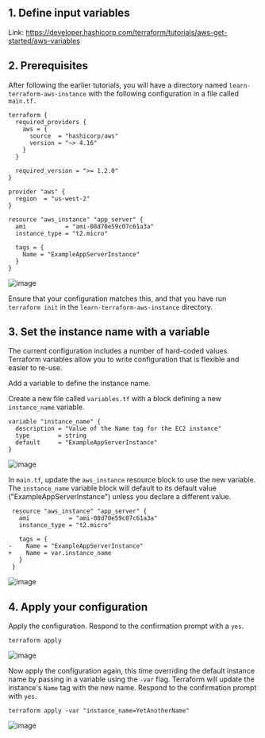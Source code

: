 ## 1. Define input variables
Link: https://developer.hashicorp.com/terraform/tutorials/aws-get-started/aws-variables

## 2. Prerequisites
After following the earlier tutorials, you will have a directory named `learn-terraform-aws-instance` with the following configuration in a file called `main.tf.` </br>
```
terraform {
  required_providers {
    aws = {
      source  = "hashicorp/aws"
      version = "~> 4.16"
    }
  }

  required_version = ">= 1.2.0"
}

provider "aws" {
  region  = "us-west-2"
}

resource "aws_instance" "app_server" {
  ami           = "ami-08d70e59c07c61a3a"
  instance_type = "t2.micro"

  tags = {
    Name = "ExampleAppServerInstance"
  }
}
```
![image](https://github.com/user-attachments/assets/75f87303-80a9-489b-b9dd-b0e1fc7ad8e3)

Ensure that your configuration matches this, and that you have run `terraform init` in the `learn-terraform-aws-instance` directory.

## 3. Set the instance name with a variable
The current configuration includes a number of hard-coded values. Terraform variables allow you to write configuration that is flexible and easier to re-use.

Add a variable to define the instance name.

Create a new file called `variables.tf` with a block defining a new `instance_name` variable.
```
variable "instance_name" {
  description = "Value of the Name tag for the EC2 instance"
  type        = string
  default     = "ExampleAppServerInstance"
}
```
![image](https://github.com/user-attachments/assets/74d986fd-a96d-4848-9b8b-6d59b677dc53)

In `main.tf`, update the `aws_instance` resource block to use the new variable. The `instance_name` variable block will default to its default value ("ExampleAppServerInstance") unless you declare a different value.
```
 resource "aws_instance" "app_server" {
   ami           = "ami-08d70e59c07c61a3a"
   instance_type = "t2.micro"

   tags = {
-    Name = "ExampleAppServerInstance"
+    Name = var.instance_name
   }
 }
```
![image](https://github.com/user-attachments/assets/a4051cd4-9a76-4379-ab6a-f457ea957537)

## 4. Apply your configuration
Apply the configuration. Respond to the confirmation prompt with a `yes`.
```
terraform apply
```
![image](https://github.com/user-attachments/assets/6bc80b04-5071-45e8-b0e5-381dbc35dcaa)

Now apply the configuration again, this time overriding the default instance name by passing in a variable using the `-var` flag. 
Terraform will update the instance's `Name` tag with the new name. Respond to the confirmation prompt with `yes`.

```
terraform apply -var "instance_name=YetAnotherName"
```
![image](https://github.com/user-attachments/assets/f2c6695e-f2ac-40a7-b130-df1499dd38e0)




























